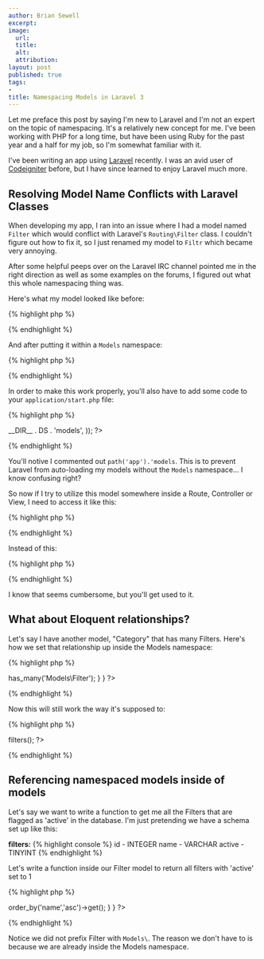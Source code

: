 ```yaml
---
author: Brian Sewell
excerpt:
image:
  url:
  title:
  alt:
  attribution:
layout: post
published: true
tags:
-
title: Namespacing Models in Laravel 3
---
```


Let me preface this post by saying I'm new to Laravel and I'm not an expert on the topic of namespacing.  It's a relatively new concept for me.  I've been working with PHP for a long time, but have been using Ruby for the past year and a half for my job, so I'm somewhat familiar with it.

I've been writing an app using [Laravel](http://laravel.com) recently.  I was an avid user of [Codeigniter](http://codeigniter.com) before, but I have since learned to enjoy Laravel much more.

## Resolving Model Name Conflicts with Laravel Classes

When developing my app, I ran into an issue where I had a model named `Filter` which would conflict with Laravel's `Routing\Filter` class.  I couldn't figure out how to fix it, so I just renamed my model to `Filtr` which became very annoying.

After some helpful peeps over on the Laravel IRC channel pointed me in the right direction as well as some examples on the forums, I figured out what this whole namespacing thing was.

Here's what my model looked like before:

{% highlight php %}
<?php
  // application/models/filter.php

  class Filter extends Eloquent {
    // model stuff goes here
  }
?>
{% endhighlight %}

And after putting it within a `Models` namespace:

{% highlight php %}
<?php
  // application/models/filter.php

  namespace Models;

  class Filter extends \Eloquent {
    // model stuff goes here
  }
?>
{% endhighlight %}

In order to make this work properly, you'll also have to add some code to your `application/start.php` file:

{% highlight php %}
<?php
  // application/start.php

  Autoloader::directories(array(
    // path('app').'models',   <-- this line needs to be commented out
    path('app').'libraries',
  ));

  Autoloader::namespaces(array(
      'Models' => __DIR__ . DS . 'models',
  ));
?>
{% endhighlight %}

You'll notive I commented out `path('app').'models`.  This is to prevent Laravel from auto-loading my models without the  `Models` namespace... I know confusing right?

So now if I try to utilize this model somewhere inside a Route, Controller or View, I need to access it like this:

{% highlight php %}
<?php
  // Get all filter objects
  $filters = Models\Filter::all();
?>
{% endhighlight %}

Instead of this:

{% highlight php %}
<?php
  // Get all filter objects
  $filters = Filter::all();
?>
{% endhighlight %}

I know that seems cumbersome, but you'll get used to it.

## What about Eloquent relationships?

Let's say I have another model, "Category" that has many Filters.  Here's how we set that relationship up inside the Models namespace:

{% highlight php %}
<?php
  // application/models/category.php

  namespace Models;

  class Category extends \Eloquent {

    public function filters() {
      return $this->has_many('Models\Filter');
    }

  }
?>
{% endhighlight %}

Now this will still work the way it's supposed to:

{% highlight php %}
<?php
  $category = Models\Category::find(1);
  $category_filters = $category->filters();
?>
{% endhighlight %}

## Referencing namespaced models inside of models

Let's say we want to write a function to get me all the Filters that are flagged as 'active' in the database.  I'm just pretending we have a schema set up like this:

**filters:**
{% highlight console %}
id     - INTEGER
 name   - VARCHAR
 active - TINYINT
{% endhighlight %}

Let's write a function inside our Filter model to return all filters with 'active' set to 1

{% highlight php %}
<?php
  // application/models/filter.php

  namespace Models;

  class Filter extends \Eloquent {

    /* Returns active Filters */
    public static function active() {
      return Filter::where_active(1)->order_by('name','asc')->get();
    }

  }
?>
{% endhighlight %}

Notice we did not prefix Filter with `Models\`.  The reason we don't have to is because we are already inside the Models namespace.